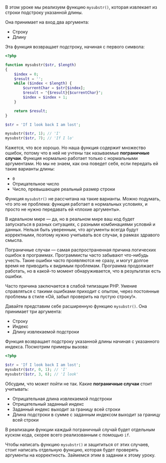В этом уроке мы реализуем функцию `mysubstr()`, которая извлекает из строки подстроку указанной длины.

Она принимает на вход два аргумента:

* Строку
* Длину

Эта функция возвращает подстроку, начиная с первого символа:

```php
<?php

function mysubstr($str, $length)
{
    $index = 0;
    $result = '';
    while ($index < $length) {
        $currentChar = $str[$index];
        $result = "{$result}{$currentChar}";
        $index = $index + 1;
    }

    return $result;
}

$str = 'If I look back I am lost';

mysubstr($str, 1); // 'I'
mysubstr($str, 7); // 'If I lo'
```


Кажется, что все хорошо. Но наша функция содержит множество ошибок, потому что в ней не учтены так называемые **пограничные случаи**. Функция нормально работает только с нормальными аргументами. Но мы не знаем, как она поведет себя, если передать ей такие варианты длины:

* `0`
* Отрицательное число
* Число, превышающее реальный размер строки

Функция `mysubstr()` не рассчитана на такие варианты. Можно подумать, что это не проблема: функция работает в нормальных условиях, и просто не нужно передавать ей «плохие аргументы».

В идеальном мире — да, но в реальном мире ваш код будет запускаться в разных ситуациях, с разными комбинациями условий и данных. Нельзя быть уверенным, что аргументы всегда будут корректными, поэтому нужно учитывать все случаи, в рамках здравого смысла.

Пограничные случаи — самая распространенная причина логических ошибок в программах. Программисты часто забывают что-нибудь учесть. Такие ошибки часто проявляются не сразу, и могут долгое время не приводить к видимым проблемам. Программа продолжает работать, но в какой-то момент обнаруживается, что в результатах есть ошибки.

Часто причина заключается в слабой типизации PHP. Умение справляться с такими ошибками приходит с опытом, через постоянные проблемы в стиле «Ой, забыл проверить на пустую строку!».

Давайте представим себе расширенную функцию `mysubstr()`. Она принимает три аргумента:

* Строку
* Индекс
* Длину извлекаемой подстроки

Функция возвращает подстроку указанной длины начиная с указанного индекса. Посмотрим примеры вызова:

```php
<?php

$str = 'If I look back I am lost';
mysubstr($str, 0, 1); // 'I'
mysubstr($str, 3, 6); // 'I look'
```

Обсудим, что может пойти не так. Какие **пограничные случаи** стоит учитывать:

* Отрицательная длина извлекаемой подстроки
* Отрицательный заданный индекс
* Заданный индекс выходит за границу всей строки
* Длина подстроки в сумме с заданным индексом выходит за границу всей строки

В реализации функции каждый пограничный случай будет отдельным куском кода, скорее всего реализованным с помощью `if`.

Чтобы написать функцию `mysubstr()` и защититься от этих случаев, стоит написать отдельную функцию, которая будет проверять аргументы на корректность. Займемся этим в задании к этому уроку.
